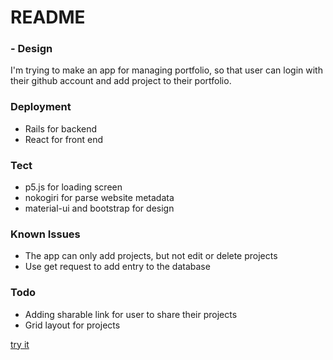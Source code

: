 # README

### - Design

I'm trying to make an app for managing portfolio, so that user can login with their github account and add project to their portfolio.

### Deployment

- Rails for backend
- React for front end

### Tect

- p5.js for loading screen
- nokogiri for parse website metadata
- material-ui and bootstrap for design

### Known Issues

- The app can only add projects, but not edit or delete projects
- Use get request to add entry to the database

### Todo

- Adding sharable link for user to share their projects
- Grid layout for projects


[try it](https://damp-plateau-12975.herokuapp.com/) 
